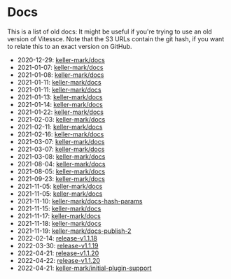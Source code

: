 # Docs

This is a list of old docs: It might be useful if you're trying to use an old version of Vitessce.
Note that the S3 URLs contain the git hash, if you want to relate this to an exact version on GitHub.

- 2020-12-29: [keller-mark/docs](https://s3.amazonaws.com/vitessce-data/docs/2020-12-29/efca33d/index.html)
- 2021-01-07: [keller-mark/docs](https://s3.amazonaws.com/vitessce-data/docs/2021-01-07/17e3fef/index.html)
- 2021-01-08: [keller-mark/docs](https://s3.amazonaws.com/vitessce-data/docs/2021-01-08/3d5c52c/index.html)
- 2021-01-11: [keller-mark/docs](https://s3.amazonaws.com/vitessce-data/docs/2021-01-11/a448d3b/index.html)
- 2021-01-11: [keller-mark/docs](https://s3.amazonaws.com/vitessce-data/docs/2021-01-11/d6521c4/index.html)
- 2021-01-13: [keller-mark/docs](https://s3.amazonaws.com/vitessce-data/docs/2021-01-13/5366fb3/index.html)
- 2021-01-14: [keller-mark/docs](http://vitessce-data.s3-website-us-east-1.amazonaws.com/docs/2021-01-14/5366fb3/index.html)
- 2021-01-22: [keller-mark/docs](http://vitessce-data.s3-website-us-east-1.amazonaws.com/docs/2021-01-22/31d4075/index.html)
- 2021-02-03: [keller-mark/docs](http://vitessce-data.s3-website-us-east-1.amazonaws.com/docs/2021-02-03/34862c1/index.html)
- 2021-02-11: [keller-mark/docs](http://vitessce-data.s3-website-us-east-1.amazonaws.com/docs/2021-02-11/545a3e8/index.html)
- 2021-02-16: [keller-mark/docs](http://vitessce-data.s3-website-us-east-1.amazonaws.com/docs/2021-02-16/a2abeb2/index.html)
- 2021-03-07: [keller-mark/docs](http://vitessce-data.s3-website-us-east-1.amazonaws.com/docs/2021-03-07/a6fbdb63/index.html)
- 2021-03-07: [keller-mark/docs](http://vitessce-data.s3-website-us-east-1.amazonaws.com/docs/2021-03-07/e6475293/index.html)
- 2021-03-08: [keller-mark/docs](http://vitessce-data.s3-website-us-east-1.amazonaws.com/docs/2021-03-08/10259196/index.html)
- 2021-08-04: [keller-mark/docs](http://vitessce-data.s3-website-us-east-1.amazonaws.com/docs/2021-08-04/b7701124/index.html)
- 2021-08-05: [keller-mark/docs](http://vitessce-data.s3-website-us-east-1.amazonaws.com/docs/2021-08-05/ac3abee0/index.html)
- 2021-09-23: [keller-mark/docs](http://vitessce-data.s3-website-us-east-1.amazonaws.com/docs/2021-09-23/40ae9d3e/index.html)
- 2021-11-05: [keller-mark/docs](http://vitessce-data.s3-website-us-east-1.amazonaws.com/docs/2021-11-05/5c8bd832/index.html)
- 2021-11-05: [keller-mark/docs](http://vitessce-data.s3-website-us-east-1.amazonaws.com/docs/2021-11-05/2fe97233/index.html)
- 2021-11-10: [keller-mark/docs-hash-params](http://vitessce-data.s3-website-us-east-1.amazonaws.com/docs/2021-11-10/54da252e/index.html)
- 2021-11-15: [keller-mark/docs](http://vitessce-data.s3-website-us-east-1.amazonaws.com/docs/2021-11-15/59da3633/index.html)
- 2021-11-17: [keller-mark/docs](http://vitessce-data.s3-website-us-east-1.amazonaws.com/docs/2021-11-17/db4c2873/index.html)
- 2021-11-18: [keller-mark/docs](http://vitessce-data.s3-website-us-east-1.amazonaws.com/docs/2021-11-18/11f9decb/index.html)
- 2021-11-19: [keller-mark/docs-publish-2](http://vitessce-data.s3-website-us-east-1.amazonaws.com/docs/2021-11-19/6710a228/index.html)
- 2022-02-14: [release-v1.1.18](http://vitessce-data.s3-website-us-east-1.amazonaws.com/docs/2022-02-14/87373735/index.html)
- 2022-03-30: [release-v1.1.19](http://vitessce-data.s3-website-us-east-1.amazonaws.com/docs/2022-03-30/2d1eba78/index.html)
- 2022-04-21: [release-v1.1.20](http://vitessce-data.s3-website-us-east-1.amazonaws.com/docs/2022-04-21/1c3d890b/index.html)
- 2022-04-22: [release-v1.1.20](http://vitessce-data.s3-website-us-east-1.amazonaws.com/docs/2022-04-22/0cb9bea1/index.html)
- 2022-04-21: [keller-mark/initial-plugin-support](http://vitessce-data.s3-website-us-east-1.amazonaws.com/docs/2022-04-21/83afd866/index.html)
